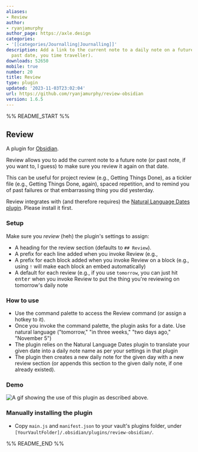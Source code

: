 ```yaml
---
aliases:
- Review
author:
- ryanjamurphy
author_page: https://axle.design
categories:
- '[[categories/Journalling|Journalling]]'
description: Add a link to the current note to a daily note on a future date (or a
  past date, you time traveller).
downloads: 52650
mobile: true
number: 20
title: Review
type: plugin
updated: '2023-11-03T23:02:04'
url: https://github.com/ryanjamurphy/review-obsidian
version: 1.6.5
---
```


%% README_START %%

## Review

A plugin for [Obsidian](https://obsidian.md).

Review allows you to add the current note to a future note (or past note, if you want to, I guess) to make sure you review it again on that date.

This can be useful for project review (e.g., Getting Things Done), as a tickler file (e.g., Getting Things Done, again), spaced repetition, and to remind you of past failures or that embarrassing thing you did yesterday. 

Review integrates with (and therefore requires) the [Natural Language Dates plugin](https://github.com/argenos/nldates-obsidian). Please install it first.

### Setup
Make sure you _review_ (heh) the plugin's settings to assign:
- A heading for the review section (defaults to `## Review`).
- A prefix for each line added when you invoke Review (e.g., 
- A prefix for each block added when you invoke Review on a block (e.g., using `!` will make each block an embed automatically)
- A default for each review (e.g., if you use `tomorrow`, you can just hit <kbd>enter</kbd> when you invoke Review to put the thing you're reviewing on tomorrow's daily note

### How to use

- Use the command palette to access the Review command (or assign a hotkey to it).
- Once you invoke the command palette, the plugin asks for a date. Use natural language ("tomorrow," "in three weeks," "two days ago," "November 5")
- The plugin relies on the Natural Language Dates plugin to translate your given date into a daily note name as per your settings in that plugin
- The plugin then creates a new daily note for the given day with a new review section (or appends this section to the given daily note, if one already existed).

### Demo
![A gif showing the use of this plugin as described above.](https://i.imgur.com/9AqrSKy.gif)

### Manually installing the plugin

- Copy `main.js` and `manifest.json` to your vault's plugins folder, under `[YourVaultFolder]/.obsidian/plugins/review-obsidian/`.


%% README_END %%